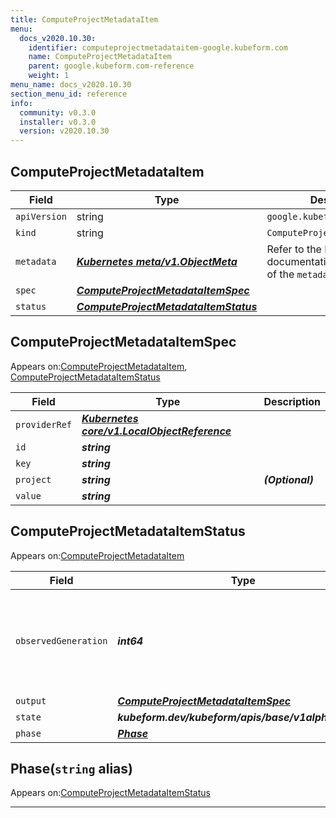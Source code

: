 ```yaml
---
title: ComputeProjectMetadataItem
menu:
  docs_v2020.10.30:
    identifier: computeprojectmetadataitem-google.kubeform.com
    name: ComputeProjectMetadataItem
    parent: google.kubeform.com-reference
    weight: 1
menu_name: docs_v2020.10.30
section_menu_id: reference
info:
  community: v0.3.0
  installer: v0.3.0
  version: v2020.10.30
---
```


## ComputeProjectMetadataItem
| Field | Type | Description |
| ------ | ----- | ----------- |
| `apiVersion` | string | `google.kubeform.com/v1alpha1` |
|    `kind` | string | `ComputeProjectMetadataItem` |
| `metadata` | ***[Kubernetes meta/v1.ObjectMeta](https://v1-18.docs.kubernetes.io/docs/reference/generated/kubernetes-api/v1.18/#objectmeta-v1-meta)***|Refer to the Kubernetes API documentation for the fields of the `metadata` field.|
| `spec` | ***[ComputeProjectMetadataItemSpec](#computeprojectmetadataitemspec)***||
| `status` | ***[ComputeProjectMetadataItemStatus](#computeprojectmetadataitemstatus)***||
## ComputeProjectMetadataItemSpec

Appears on:[ComputeProjectMetadataItem](#computeprojectmetadataitem), [ComputeProjectMetadataItemStatus](#computeprojectmetadataitemstatus)

| Field | Type | Description |
| ------ | ----- | ----------- |
| `providerRef` | ***[Kubernetes core/v1.LocalObjectReference](https://v1-18.docs.kubernetes.io/docs/reference/generated/kubernetes-api/v1.18/#localobjectreference-v1-core)***||
| `id` | ***string***||
| `key` | ***string***||
| `project` | ***string***| ***(Optional)*** |
| `value` | ***string***||
## ComputeProjectMetadataItemStatus

Appears on:[ComputeProjectMetadataItem](#computeprojectmetadataitem)

| Field | Type | Description |
| ------ | ----- | ----------- |
| `observedGeneration` | ***int64***| ***(Optional)*** Resource generation, which is updated on mutation by the API Server.|
| `output` | ***[ComputeProjectMetadataItemSpec](#computeprojectmetadataitemspec)***| ***(Optional)*** |
| `state` | ***kubeform.dev/kubeform/apis/base/v1alpha1.State***| ***(Optional)*** |
| `phase` | ***[Phase](#phase)***| ***(Optional)*** |
## Phase(`string` alias)

Appears on:[ComputeProjectMetadataItemStatus](#computeprojectmetadataitemstatus)

---
